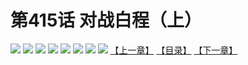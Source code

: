 # 第415话 对战白程（上）
![](https://mhpic.xiaomingtaiji.net/comic/D/斗破苍穹拆分版/415话/1.jpg-zymk.middle.webp)
![](https://mhpic.xiaomingtaiji.net/comic/D/斗破苍穹拆分版/415话/2.jpg-zymk.middle.webp)
![](https://mhpic.xiaomingtaiji.net/comic/D/斗破苍穹拆分版/415话/3.jpg-zymk.middle.webp)
![](https://mhpic.xiaomingtaiji.net/comic/D/斗破苍穹拆分版/415话/4.jpg-zymk.middle.webp)
![](https://mhpic.xiaomingtaiji.net/comic/D/斗破苍穹拆分版/415话/5.jpg-zymk.middle.webp)
![](https://mhpic.xiaomingtaiji.net/comic/D/斗破苍穹拆分版/415话/6.jpg-zymk.middle.webp)
![](https://mhpic.xiaomingtaiji.net/comic/D/斗破苍穹拆分版/415话/7.jpg-zymk.middle.webp)
![](https://mhpic.xiaomingtaiji.net/comic/D/斗破苍穹拆分版/415话/8.jpg-zymk.middle.webp)
[【上一章】](./414.md)
[【目录】](./README.md)
[【下一章】](./416.md)
